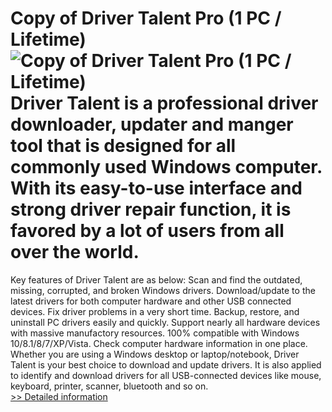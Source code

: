 # Copy of Driver Talent Pro (1 PC / Lifetime)<br />![Copy of Driver Talent Pro (1 PC / Lifetime)](https://mycommerce.akamaized.net/api/pimages/P301017030/BIG/301017030.JPG)<br />Driver Talent is a professional driver downloader, updater and manger tool that is designed for all commonly used Windows computer. With its easy-to-use interface and strong driver repair function, it is favored by a lot of users from all over the world.
Key features of Driver Talent are as below:
Scan and find the outdated, missing, corrupted, and broken Windows drivers.
Download/update to the latest drivers for both computer hardware and other USB connected devices.
Fix driver problems in a very short time.
Backup, restore, and uninstall PC drivers easily and quickly.
Support nearly all hardware devices with massive manufactory resources.
100% compatible with Windows 10/8.1/8/7/XP/Vista.
Check computer hardware information in one place.
Whether you are using a Windows desktop or laptop/notebook, Driver Talent is your best choice to download and update drivers. It is also applied to identify and download drivers for all USB-connected devices like mouse, keyboard, printer, scanner, bluetooth and so on.<br />[>> Detailed information](https://secure.shareit.com/shareit/product.html?productid=301017030&affiliateid=200057808)